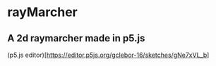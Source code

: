 # rayMarcher
A 2d raymarcher made in p5.js
---
(p5.js editor)[https://editor.p5js.org/gclebor-16/sketches/gNe7xVL_b]
